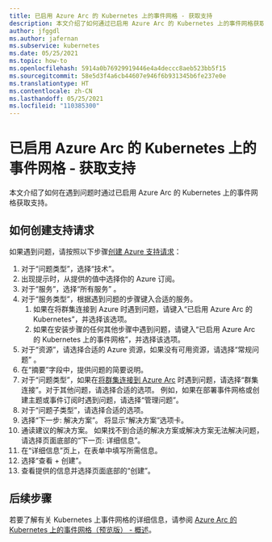 ```yaml
---
title: 已启用 Azure Arc 的 Kubernetes 上的事件网格 - 获取支持
description: 本文介绍了如何通过已启用 Azure Arc 的 Kubernetes 上的事件网格获取对问题的支持
author: jfggdl
ms.author: jafernan
ms.subservice: kubernetes
ms.date: 05/25/2021
ms.topic: how-to
ms.openlocfilehash: 5914a0b76929919446e4a4deccc8aeb523bb5f15
ms.sourcegitcommit: 58e5d3f4a6cb44607e946f6b931345b6fe237e0e
ms.translationtype: HT
ms.contentlocale: zh-CN
ms.lasthandoff: 05/25/2021
ms.locfileid: "110385300"
---
```

# <a name="event-grid-on-kubernetes-with-azure-arc---get-support"></a>已启用 Azure Arc 的 Kubernetes 上的事件网格 - 获取支持
本文介绍了如何在遇到问题时通过已启用 Azure Arc 的 Kubernetes 上的事件网格获取支持。 

## <a name="how-to-create-a-support-request"></a>如何创建支持请求
如果遇到问题，请按照以下步骤[创建 Azure 支持请求](https://portal.azure.com/#blade/Microsoft_Azure_Support/HelpAndSupportBlade/newsupportrequest)：

1. 对于“问题类型”，选择“技术”。
1. 出现提示时，从提供的值中选择你的 Azure 订阅。
1. 对于“服务”，选择“所有服务” 。
1. 对于“服务类型”，根据遇到问题的步骤键入合适的服务。
    1. 如果在将群集连接到 Azure 时遇到问题，请键入“已启用 Azure Arc 的 Kubernetes”，并选择该选项。    
    1. 如果在安装步骤的任何其他步骤中遇到问题，请键入“已启用 Azure Arc 的 Kubernetes 上的事件网格”，并选择该选项。 
1. 对于“资源”，请选择合适的 Azure 资源，如果没有可用资源，请选择“常规问题” 。
1. 在“摘要”字段中，提供问题的简要说明。
1. 对于“问题类型”，如果在[将群集连接到 Azure Arc](../../azure-arc/kubernetes/quickstart-connect-cluster.md) 时遇到问题，请选择“群集连接”。对于其他问题，请选择合适的选项。 例如，如果在部署事件网格或创建主题或事件订阅时遇到问题，请选择“管理问题”。
1. 对于“问题子类型”，请选择合适的选项。
1. 选择“下一步: 解决方案”。 将显示“解决方案”选项卡。
1. 通读建议的解决方案。 如果找不到合适的解决方案或解决方案无法解决问题，请选择页面底部的“下一页: 详细信息”。
1.  在“详细信息”页上，在表单中填写所需信息。 
1. 选择“查看 + 创建”。
1. 查看提供的信息并选择页面底部的“创建”。

## <a name="next-steps"></a>后续步骤
若要了解有关 Kubernetes 上事件网格的详细信息，请参阅 [Azure Arc 的 Kubernetes 上的事件网格（预览版） - 概述](overview.md)。